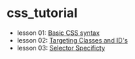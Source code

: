 # css_tutorial

- lesson 01: [Basic CSS syntax](https://github.com/kelvingao/css_tutorial/tree/01)
- lesson 02: [Targeting Classes and ID's](https://github.com/kelvingao/css_tutorial/tree/02)
- lesson 03: [Selector Specificty](https://github.com/kelvingao/css_tutorial/tree/03)